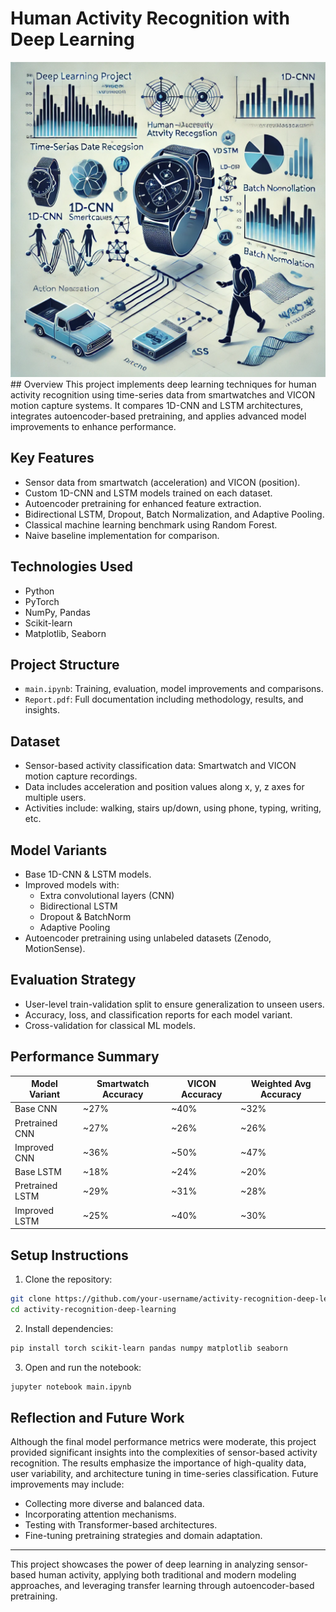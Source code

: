 # Human Activity Recognition with Deep Learning

<img src="visual.webp" alt="Human Activity Recognition Deep Learning" width="600"/>
## Overview
This project implements deep learning techniques for human activity recognition using time-series data from smartwatches and VICON motion capture systems. It compares 1D-CNN and LSTM architectures, integrates autoencoder-based pretraining, and applies advanced model improvements to enhance performance.

## Key Features
- Sensor data from smartwatch (acceleration) and VICON (position).
- Custom 1D-CNN and LSTM models trained on each dataset.
- Autoencoder pretraining for enhanced feature extraction.
- Bidirectional LSTM, Dropout, Batch Normalization, and Adaptive Pooling.
- Classical machine learning benchmark using Random Forest.
- Naive baseline implementation for comparison.

## Technologies Used
- Python
- PyTorch
- NumPy, Pandas
- Scikit-learn
- Matplotlib, Seaborn

## Project Structure
- `main.ipynb`: Training, evaluation, model improvements and comparisons.
- `Report.pdf`: Full documentation including methodology, results, and insights.

## Dataset
- Sensor-based activity classification data: Smartwatch and VICON motion capture recordings.
- Data includes acceleration and position values along x, y, z axes for multiple users.
- Activities include: walking, stairs up/down, using phone, typing, writing, etc.

## Model Variants
- Base 1D-CNN & LSTM models.
- Improved models with:
  - Extra convolutional layers (CNN)
  - Bidirectional LSTM
  - Dropout & BatchNorm
  - Adaptive Pooling
- Autoencoder pretraining using unlabeled datasets (Zenodo, MotionSense).

## Evaluation Strategy
- User-level train-validation split to ensure generalization to unseen users.
- Accuracy, loss, and classification reports for each model variant.
- Cross-validation for classical ML models.

## Performance Summary
| Model Variant | Smartwatch Accuracy | VICON Accuracy | Weighted Avg Accuracy |
|---------------|---------------------|----------------|------------------------|
| Base CNN      | ~27%                | ~40%           | ~32%                   |
| Pretrained CNN| ~27%                | ~26%           | ~26%                   |
| Improved CNN  | ~36%                | ~50%           | ~47%                   |
| Base LSTM     | ~18%                | ~24%           | ~20%                   |
| Pretrained LSTM| ~29%               | ~31%           | ~28%                   |
| Improved LSTM | ~25%                | ~40%           | ~30%                   |

## Setup Instructions
1. Clone the repository:
```bash
git clone https://github.com/your-username/activity-recognition-deep-learning.git
cd activity-recognition-deep-learning
```
2. Install dependencies:
```bash
pip install torch scikit-learn pandas numpy matplotlib seaborn
```
3. Open and run the notebook:
```bash
jupyter notebook main.ipynb
```

## Reflection and Future Work
Although the final model performance metrics were moderate, this project provided significant insights into the complexities of sensor-based activity recognition. The results emphasize the importance of high-quality data, user variability, and architecture tuning in time-series classification. Future improvements may include:
- Collecting more diverse and balanced data.
- Incorporating attention mechanisms.
- Testing with Transformer-based architectures.
- Fine-tuning pretraining strategies and domain adaptation.

---
This project showcases the power of deep learning in analyzing sensor-based human activity, applying both traditional and modern modeling approaches, and leveraging transfer learning through autoencoder-based pretraining.

